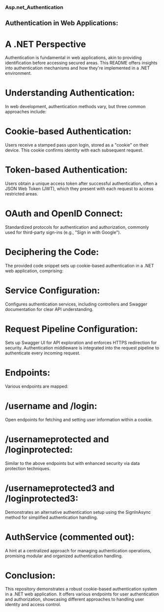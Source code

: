 ### Asp.net_Authentication



## Authentication in Web Applications:

# A .NET Perspective
Authentication is fundamental in web applications, akin to providing identification before accessing secured areas. This README offers insights into authentication mechanisms and how they're implemented in a .NET environment.

# Understanding Authentication:
In web development, authentication methods vary, but three common approaches include:

# Cookie-based Authentication:
Users receive a stamped pass upon login, stored as a "cookie" on their device. This cookie confirms identity with each subsequent request.

# Token-based Authentication: 
Users obtain a unique access token after successful authentication, often a JSON Web Token (JWT), which they present with each request to access restricted areas.

# OAuth and OpenID Connect: 
Standardized protocols for authentication and authorization, commonly used for third-party sign-ins (e.g., "Sign in with Google").

# Deciphering the Code:
The provided code snippet sets up cookie-based authentication in a .NET web application, comprising:

# Service Configuration: 
Configures authentication services, including controllers and Swagger documentation for clear API understanding.

# Request Pipeline Configuration: 
Sets up Swagger UI for API exploration and enforces HTTPS redirection for security. Authentication middleware is integrated into the request pipeline to authenticate every incoming request.

# Endpoints: 
Various endpoints are mapped:

# /username and /login: 
Open endpoints for fetching and setting user information within a cookie.
# /usernameprotected and /loginprotected: 
Similar to the above endpoints but with enhanced security via data protection techniques.
# /usernameprotected3 and /loginprotected3: 
Demonstrates an alternative authentication setup using the SignInAsync method for simplified authentication handling.
# AuthService (commented out): 
A hint at a centralized approach for managing authentication operations, promising modular and organized authentication handling.

# Conclusion:
This repository demonstrates a robust cookie-based authentication system in a .NET web application. It offers various endpoints for user authentication and authorization, showcasing different approaches to handling user identity and access control.
